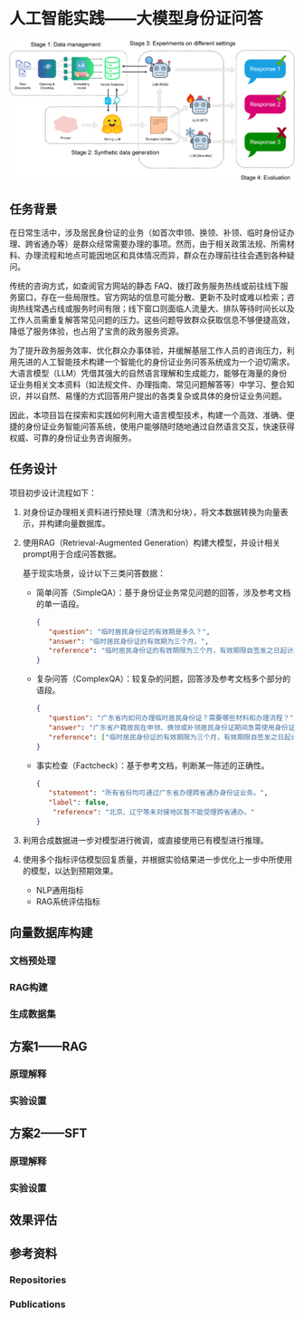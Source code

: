 # 人工智能实践——大模型身份证问答

![IDcard.drawio](./IDcard.drawio.png)

## 任务背景

在日常生活中，涉及居民身份证的业务（如首次申领、换领、补领、临时身份证办理、跨省通办等）是群众经常需要办理的事项。然而，由于相关政策法规、所需材料、办理流程和地点可能因地区和具体情况而异，群众在办理前往往会遇到各种疑问。

传统的咨询方式，如查阅官方网站的静态 FAQ、拨打政务服务热线或前往线下服务窗口，存在一些局限性。官方网站的信息可能分散、更新不及时或难以检索；咨询热线常遇占线或服务时间有限；线下窗口则面临人流量大、排队等待时间长以及工作人员需重复解答常见问题的压力。这些问题导致群众获取信息不够便捷高效，降低了服务体验，也占用了宝贵的政务服务资源。

为了提升政务服务效率、优化群众办事体验，并缓解基层工作人员的咨询压力，利用先进的人工智能技术构建一个智能化的身份证业务问答系统成为一个迫切需求。大语言模型（LLM）凭借其强大的自然语言理解和生成能力，能够在海量的身份证业务相关文本资料（如法规文件、办理指南、常见问题解答等）中学习、整合知识，并以自然、易懂的方式回答用户提出的各类复杂或具体的身份证业务问题。

因此，本项目旨在探索和实践如何利用大语言模型技术，构建一个高效、准确、便捷的身份证业务智能问答系统，使用户能够随时随地通过自然语言交互，快速获得权威、可靠的身份证业务咨询服务。

## 任务设计

项目初步设计流程如下：

1. 对身份证办理相关资料进行预处理（清洗和分块），将文本数据转换为向量表示，并构建向量数据库。

2. 使用RAG（Retrieval-Augmented Generation）构建大模型，并设计相关prompt用于合成问答数据。

   基于现实场景，设计以下三类问答数据：

   - 简单问答（SimpleQA）：基于身份证业务常见问题的回答，涉及参考文档的单一语段。

     ```json
     {
     	"question": "临时居民身份证的有效期是多久？",
     	"answer": "临时居民身份证的有效期为三个月。",
        "reference": "临时居民身份证的有效期限为三个月，有效期限自签发之日起计算。"
     }
     ```

   - 复杂问答（ComplexQA）：较复杂的问题，回答涉及参考文档多个部分的语段。

     ```json
     {
     	"question": "广东省内如何办理临时居民身份证？需要哪些材料和办理流程？",
     	"answer": "广东省户籍居民在申领、换领或补领居民身份证期间急需使用身份证件的，可携带《居民身份证领取凭证》原件、户口簿原件及复印件、近期免冠彩色照片1张，前往户籍所在地或现居住地公安机关户政窗口申请办理临时居民身份证，缴纳10元工本费后即可现场领取，该临时身份证有效期为3个月。",
     	"reference": ["临时居民身份证的有效期限为三个月，有效期限自签发之日起计算。", "公民申请领取临时居民身份证应当缴纳证件工本费。工本费标准由国务院价格主管部门会同国务院财政部门核定。", "广东省户籍居民可在省内任一公安机关户政窗口办理临时居民身份证业务，实现全省通办。"]
     }
     ```

   - 事实检查（Factcheck）：基于参考文档，判断某一陈述的正确性。

     ```json
     {
     	"statement": "所有省份均可通过广东省办理跨省通办身份证业务。",
     	"label": false,
         "reference": "北京、辽宁等未对接地区暂不能受理跨省通办。"
     }
     ```

3. 利用合成数据进一步对模型进行微调，或直接使用已有模型进行推理。

4. 使用多个指标评估模型回复质量，并根据实验结果进一步优化上一步中所使用的模型，以达到预期效果。

   - NLP通用指标
   - RAG系统评估指标

   

## 向量数据库构建

### 文档预处理

### RAG构建

### 生成数据集







## 方案1——RAG

### 原理解释

### 实验设置



## 方案2——SFT

### 原理解释

### 实验设置



## 效果评估

### 

## 参考资料

### Repositories



### Publications

[^1]: Lewis P, Perez E, Piktus A, et al. Retrieval-augmented generation for  knowledge-intensive nlp tasks[J]. Advances in neural information  processing systems, 2020, 33: 9459-9474.

[^2]: De Lima R T, Gupta S, Ramis C B, et al. Know Your RAG: Dataset Taxonomy and Generation Strategies for Evaluating RAG Systems[C]//Proceedings of the 31st International Conference on Computational Linguistics: Industry Track. 

[^3]: Es S, James J, Anke L E, et al. Ragas: Automated evaluation of retrieval augmented generation[C]//Proceedings of the 18th Conference of the European Chapter of the Association for Computational Linguistics: System Demonstrations. 2024: 150-158.

[^4]: Roychowdhury S, Soman S, Ranjani H G, et al. Evaluation of RAG Metrics  for Question Answering in the Telecom Domain[J]. CoRR, 2024.
